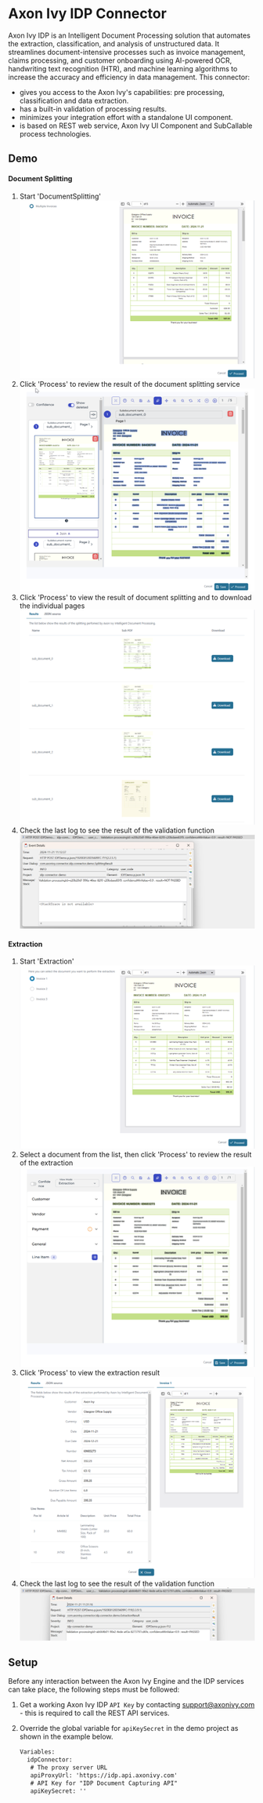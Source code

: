 # Axon Ivy IDP Connector

Axon Ivy IDP is an Intelligent Document Processing solution that automates the extraction, classification, and analysis of unstructured data. It streamlines document-intensive processes such as invoice management, claims processing, and customer onboarding using AI-powered OCR, handwriting text recognition (HTR), and machine learning algorithms to increase the accuracy and efficiency in data management. This connector:

* gives you access to the Axon Ivy's capabilities: pre processing, classification and data extraction.
* has a built-in validation of processing results.
* minimizes your integration effort with a standalone UI component.
* is based on REST web service, Axon Ivy UI Component and SubCallable process technologies.

## Demo

#### Document Splitting

1. Start 'DocumentSplitting'
   ![splitting-start](images/splitting-document-1.png)
2. Click 'Process' to review the result of the document splitting service
   ![splitting-review](images/splitting-document-2.png)
3. Click 'Process' to view the result of document splitting and to download the individual pages
   ![splitting-result](images/splitting-document-3.png)
4. Check the last log to see the result of the validation function
   ![validation-splitting](images/splitting-document-4.png)

#### Extraction

1. Start 'Extraction'
   ![extraction-start](images/extraction1.png)
2. Select a document from the list, then click 'Process' to review the result of the extraction
   ![extraction-review](images/extraction2.png)
3. Click 'Process' to view the extraction result
   ![extraction-result](images/extraction3.png)
4. Check the last log to see the result of the validation function
   ![validation-extraction](images/extraction4.png)

## Setup

Before any interaction between the Axon Ivy Engine and the IDP services can take place, the following steps must be followed:

1. Get a working Axon Ivy IDP `API Key` by contacting support@axonivy.com - this is required to call the REST API services.
2. Override the global variable for `apiKeySecret` in the demo project as shown in the example below.
   
   ```
   Variables:
     idpConnector:
      # The proxy server URL
      apiProxyUrl: 'https://idp.api.axonivy.com'
      # API Key for "IDP Document Capturing API"
      apiKeySecret: ''
   ```

